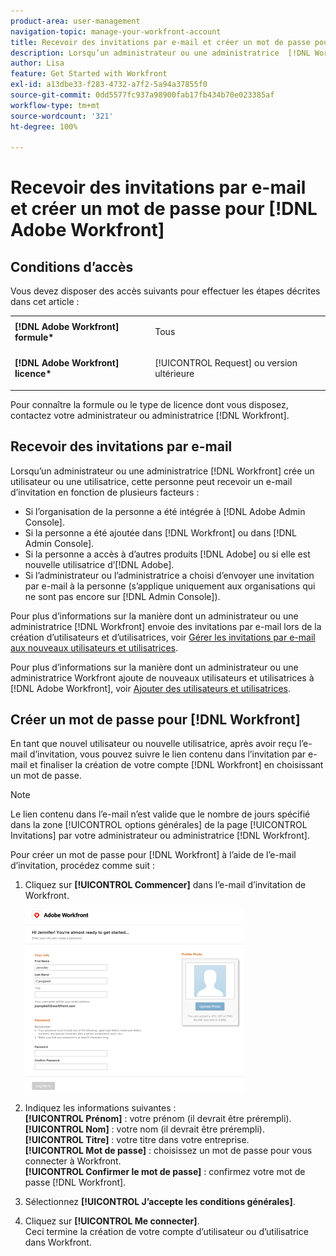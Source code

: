 ```yaml
---
product-area: user-management
navigation-topic: manage-your-workfront-account
title: Recevoir des invitations par e-mail et créer un mot de passe pour  [!DNL Adobe Workfront]
description: Lorsqu’un administrateur ou une administratrice  [!DNL Workfront]  crée un utilisateur ou une utilisatrice, cette personne peut recevoir un e-mail d’invitation en fonction de plusieurs facteurs.
author: Lisa
feature: Get Started with Workfront
exl-id: a13dbe33-f283-4732-a7f2-5a94a37855f0
source-git-commit: 0dd5577fc937a98900fab17fb434b70e023385af
workflow-type: tm+mt
source-wordcount: '321'
ht-degree: 100%

---
```


# Recevoir des invitations par e-mail et créer un mot de passe pour [!DNL Adobe Workfront]

## Conditions d’accès

Vous devez disposer des accès suivants pour effectuer les étapes décrites dans cet article :

<table style="table-layout:auto"> 
 <col> 
 </col> 
 <col> 
 </col> 
 <tbody> 
  <tr> 
   <td role="rowheader"><strong>[!DNL Adobe Workfront] formule*</strong></td> 
   <td> <p>Tous</p> </td> 
  </tr> 
  <tr> 
   <td role="rowheader"><strong>[!DNL Adobe Workfront] licence*</strong></td> 
   <td> <p>[!UICONTROL Request] ou version ultérieure</p> </td> 
  </tr> 
 </tbody> 
</table>

Pour connaître la formule ou le type de licence dont vous disposez, contactez votre administrateur ou administratrice [!DNL Workfront].

## Recevoir des invitations par e-mail

Lorsqu’un administrateur ou une administratrice [!DNL Workfront] crée un utilisateur ou une utilisatrice, cette personne peut recevoir un e-mail d’invitation en fonction de plusieurs facteurs :

* Si l’organisation de la personne a été intégrée à [!DNL Adobe Admin Console].
* Si la personne a été ajoutée dans [!DNL Workfront] ou dans [!DNL Admin Console].
* Si la personne a accès à d’autres produits [!DNL Adobe] ou si elle est nouvelle utilisatrice d’[!DNL Adobe].
* Si l’administrateur ou l’administratrice a choisi d’envoyer une invitation par e-mail à la personne (s’applique uniquement aux organisations qui ne sont pas encore sur [!DNL Admin Console]).

Pour plus d’informations sur la manière dont un administrateur ou une administratrice [!DNL Workfront] envoie des invitations par e-mail lors de la création d’utilisateurs et d’utilisatrices, voir [Gérer les invitations par e-mail aux nouveaux utilisateurs et utilisatrices](../../../administration-and-setup/manage-workfront/emails/manage-email-invitations.md).

Pour plus d’informations sur la manière dont un administrateur ou une administratrice Workfront ajoute de nouveaux utilisateurs et utilisatrices à [!DNL Adobe Workfront], voir [Ajouter des utilisateurs et utilisatrices](../../../administration-and-setup/add-users/create-and-manage-users/add-users.md).

## Créer un mot de passe pour [!DNL Workfront]

En tant que nouvel utilisateur ou nouvelle utilisatrice, après avoir reçu l’e-mail d’invitation, vous pouvez suivre le lien contenu dans l’invitation par e-mail et finaliser la création de votre compte [!DNL Workfront] en choisissant un mot de passe.

>[!NOTE]
>
>Le lien contenu dans l’e-mail n’est valide que le nombre de jours spécifié dans la zone [!UICONTROL options générales] de la page [!UICONTROL Invitations] par votre administrateur ou administratrice [!DNL Workfront].

Pour créer un mot de passe pour [!DNL Workfront] à l’aide de l’e-mail d’invitation, procédez comme suit :

1. Cliquez sur **[!UICONTROL Commencer]** dans l’e-mail d’invitation de Workfront.

   ![Écran nouvel utilisateur ou nouvelle utilisatrice d’une invitation par e-mail](assets/new-user-screen-from-invitation-adobe-350x292.png)

1. Indiquez les informations suivantes :\
   **[!UICONTROL Prénom]** : votre prénom (il devrait être prérempli).\
   **[!UICONTROL Nom]** : votre nom (il devrait être prérempli).\
   **[!UICONTROL Titre]** : votre titre dans votre entreprise.\
   **[!UICONTROL Mot de passe]** : choisissez un mot de passe pour vous connecter à Workfront.\
   **[!UICONTROL Confirmer le mot de passe]** : confirmez votre mot de passe [!DNL Workfront].

1. Sélectionnez **[!UICONTROL J’accepte les conditions générales]**.
1. Cliquez sur **[!UICONTROL Me connecter]**.\
   Ceci termine la création de votre compte d’utilisateur ou d’utilisatrice dans Workfront.
